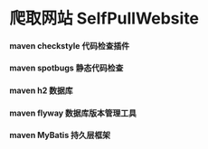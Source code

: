 # 爬取网站 SelfPullWebsite


#### maven checkstyle 代码检查插件
#### maven spotbugs 静态代码检查
#### maven h2 数据库
#### maven flyway 数据库版本管理工具
#### maven MyBatis 持久层框架
